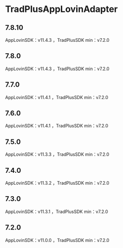 # TradPlusAppLovinAdapter

## 7.8.10

AppLovinSDK：v11.4.3 ，TradPlusSDK min：v7.2.0

## 7.8.0

AppLovinSDK：v11.4.3 ，TradPlusSDK min：v7.2.0

## 7.7.0

AppLovinSDK：v11.4.1 ，TradPlusSDK min：v7.2.0

## 7.6.0

AppLovinSDK：v11.4.1 ，TradPlusSDK min：v7.2.0

## 7.5.0

AppLovinSDK：v11.3.3 ，TradPlusSDK min：v7.2.0

## 7.4.0

AppLovinSDK：v11.3.2 ，TradPlusSDK min：v7.2.0

## 7.3.0

AppLovinSDK：v11.3.1 ，TradPlusSDK min：v7.2.0

## 7.2.0

AppLovinSDK：v11.0.0 ，TradPlusSDK min：v7.2.0